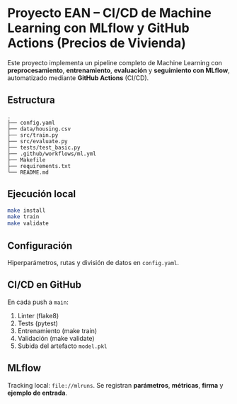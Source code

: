 # Proyecto EAN – CI/CD de Machine Learning con MLflow y GitHub Actions (Precios de Vivienda)

Este proyecto implementa un pipeline completo de Machine Learning con **preprocesamiento**, **entrenamiento**, **evaluación** y **seguimiento con MLflow**, automatizado mediante **GitHub Actions** (CI/CD).

## Estructura
```
.
├── config.yaml
├── data/housing.csv
├── src/train.py
├── src/evaluate.py
├── tests/test_basic.py
├── .github/workflows/ml.yml
├── Makefile
├── requirements.txt
└── README.md
```

## Ejecución local
```bash
make install
make train
make validate
```

## Configuración
Hiperparámetros, rutas y división de datos en `config.yaml`.

## CI/CD en GitHub
En cada push a `main`:
1. Linter (flake8)
2. Tests (pytest)
3. Entrenamiento (make train)
4. Validación (make validate)
5. Subida del artefacto `model.pkl`

## MLflow
Tracking local: `file://mlruns`. Se registran **parámetros**, **métricas**, **firma** y **ejemplo de entrada**.
